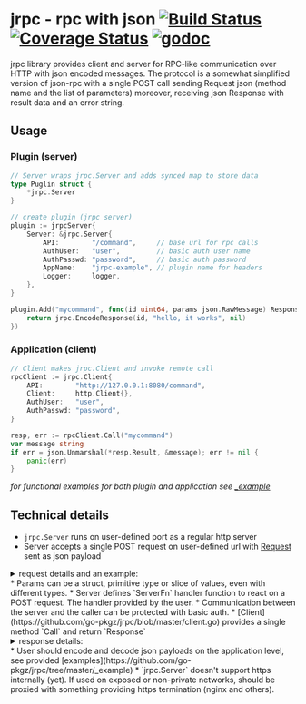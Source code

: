 # jrpc - rpc with json [![Build Status](https://travis-ci.org/go-pkgz/jrpc.svg?branch=master)](https://travis-ci.org/go-pkgz/jrpc) [![Coverage Status](https://coveralls.io/repos/github/go-pkgz/jrpc/badge.svg?branch=master)](https://coveralls.io/github/go-pkgz/jrpc?branch=master) [![godoc](https://godoc.org/github.com/go-pkgz/jrpc?status.svg)](https://godoc.org/github.com/go-pkgz/jrpc)

jrpc library provides client and server for RPC-like communication over HTTP with json encoded messages.
The protocol is a somewhat simplified version of json-rpc with a single POST call sending Request json 
(method name and the list of parameters) moreover, receiving json Response with result data and an error string.

## Usage

### Plugin (server)

```go
// Server wraps jrpc.Server and adds synced map to store data
type Puglin struct {
	*jrpc.Server
}

// create plugin (jrpc server)
plugin := jrpcServer{
    Server: &jrpc.Server{
        API:        "/command",     // base url for rpc calls
        AuthUser:   "user",         // basic auth user name
        AuthPasswd: "password",     // basic auth password
        AppName:    "jrpc-example", // plugin name for headers
        Logger:     logger,
    },
}

plugin.Add("mycommand", func(id uint64, params json.RawMessage) Response {
    return jrpc.EncodeResponse(id, "hello, it works", nil)
})
```

### Application (client)

```go
// Client makes jrpc.Client and invoke remote call
rpcClient := jrpc.Client{
    API:        "http://127.0.0.1:8080/command",
    Client:     http.Client{},
    AuthUser:   "user",
    AuthPasswd: "password",
}

resp, err := rpcClient.Call("mycommand")
var message string
if err = json.Unmarshal(*resp.Result, &message); err != nil {
    panic(err)
}
```

*for functional examples for both plugin and application see [_example](https://github.com/go-pkgz/jrpc/tree/master/_example)*
 
## Technical details
 
 * `jrpc.Server` runs on user-defined port as a regular http server
 * Server accepts a single POST request on user-defined url with [Request](https://github.com/go-pkgz/jrpc/blob/master/jrpc.go#L12) sent as json payload
 <details><summary>request details and an example:</summary>
 
     ```go
     type Request struct {
     	Method string      `json:"method"`
     	Params interface{} `json:"params,omitempty"`
     	ID     uint64      `json:"id"`
     }
     ```
     example: 
     
     ```json
       {
        "method":"test",
        "params":[123,"abc"],
        "id":1
        }
     ```
 </details>
* Params can be a struct, primitive type or slice of values, even with different types.
* Server defines `ServerFn` handler function to react on a POST request. The handler provided by the user.
* Communication between the server and the caller can be protected with basic auth.
* [Client](https://github.com/go-pkgz/jrpc/blob/master/client.go) provides a single method `Call` and return `Response`

 <details><summary>response details:</summary>
 
   ```go
    // Response encloses result and error received from remote server
    type Response struct {
    	Result *json.RawMessage `json:"result,omitempty"`
    	Error  string           `json:"error,omitempty"`
    	ID     uint64           `json:"id"`
    }
   ```
 </details>
* User should encode and decode json payloads on the application level, see provided [examples](https://github.com/go-pkgz/jrpc/tree/master/_example)
* `jrpc.Server` doesn't support https internally (yet). If used on exposed or non-private networks, should be proxied with something providing https termination (nginx and others). 